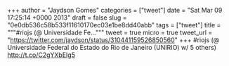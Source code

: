 
+++
author = "Jaydson Gomes"
categories = ["tweet"]
date = "Sat Mar 09 17:25:14 +0000 2013"
draft = false
slug = "0e0db536c58b533f11610170ec03e1be8dd40abb"
tags = ["tweet"]
title = """#riojs (@ Universidade Fe..."""
tweet = true
micro = true
tweet_url = "https://twitter.com/jaydson/status/310441159526850560"
+++
#riojs (@ Universidade Federal do Estado do Rio de Janeiro (UNIRIO) w/ 5 others) http://t.co/C2gYXbEIg5
